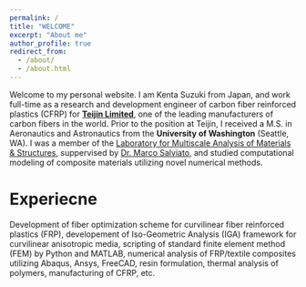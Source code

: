 ```yaml
---
permalink: /
title: "WELCOME"
excerpt: "About me"
author_profile: true
redirect_from: 
  - /about/
  - /about.html
---
```


Welcome to my personal website. I am Kenta Suzuki from Japan, and work full-time as a research and development engineer of carbon fiber reinforced plastics (CFRP) for [**Teijin Limited**](https://www.teijincarbon.com/), one of the leading manufacturers of carbon fibers in the world. Prior to the position at Teijin, I received a M.S. in Aeronautics and Astronautics from the **University of Washington** (Seattle, WA). I was a member of the [Laboratory for Multiscale Analysis of Materials & Structures](http://mamslab.com/), suppervised by [Dr. Marco Salviato](https://www.aa.washington.edu/facultyfinder/marco-salviato), and studied computational modeling of composite materials utilizing novel numerical methods.

Experiecne
======

Development of fiber optimization scheme for curvilinear fiber reinforced plastics (FRP), developement of Iso-Geometric Analysis (IGA) framework for curvilinear anisotropic media, scripting of standard finite element method (FEM) by Python and MATLAB, numerical analysis of FRP/textile composites utilizing Abaqus, Ansys, FreeCAD, resin formulation, thermal analysis of polymers, manufacturing of CFRP, etc.
